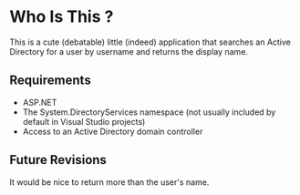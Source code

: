 Who Is This ?
=============

This is a cute (debatable) little (indeed) application that searches an Active Directory for a user by username and returns the display name.

Requirements
------------
* ASP.NET
* The System.DirectoryServices namespace (not usually included by default in Visual Studio projects)
* Access to an Active Directory domain controller

Future Revisions
----------------
It would be nice to return more than the user's name. 
